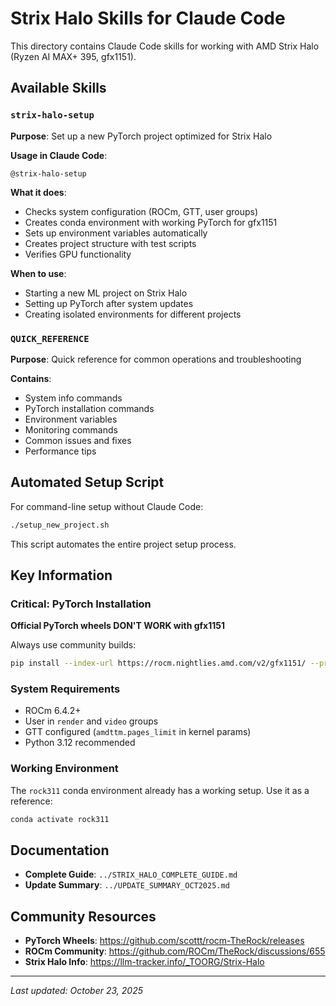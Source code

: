 # Strix Halo Skills for Claude Code

This directory contains Claude Code skills for working with AMD Strix Halo (Ryzen AI MAX+ 395, gfx1151).

## Available Skills

### `strix-halo-setup`
**Purpose**: Set up a new PyTorch project optimized for Strix Halo

**Usage in Claude Code**:
```
@strix-halo-setup
```

**What it does**:
- Checks system configuration (ROCm, GTT, user groups)
- Creates conda environment with working PyTorch for gfx1151
- Sets up environment variables automatically
- Creates project structure with test scripts
- Verifies GPU functionality

**When to use**:
- Starting a new ML project on Strix Halo
- Setting up PyTorch after system updates
- Creating isolated environments for different projects

### `QUICK_REFERENCE`
**Purpose**: Quick reference for common operations and troubleshooting

**Contains**:
- System info commands
- PyTorch installation commands
- Environment variables
- Monitoring commands
- Common issues and fixes
- Performance tips

## Automated Setup Script

For command-line setup without Claude Code:

```bash
./setup_new_project.sh
```

This script automates the entire project setup process.

## Key Information

### Critical: PyTorch Installation
**Official PyTorch wheels DON'T WORK with gfx1151**

Always use community builds:
```bash
pip install --index-url https://rocm.nightlies.amd.com/v2/gfx1151/ --pre torch
```

### System Requirements
- ROCm 6.4.2+
- User in `render` and `video` groups
- GTT configured (`amdttm.pages_limit` in kernel params)
- Python 3.12 recommended

### Working Environment
The `rock311` conda environment already has a working setup. Use it as a reference:
```bash
conda activate rock311
```

## Documentation

- **Complete Guide**: `../STRIX_HALO_COMPLETE_GUIDE.md`
- **Update Summary**: `../UPDATE_SUMMARY_OCT2025.md`

## Community Resources

- **PyTorch Wheels**: https://github.com/scottt/rocm-TheRock/releases
- **ROCm Community**: https://github.com/ROCm/TheRock/discussions/655
- **Strix Halo Info**: https://llm-tracker.info/_TOORG/Strix-Halo

---

*Last updated: October 23, 2025*
